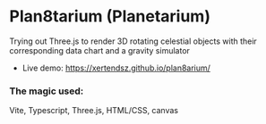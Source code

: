 # Plan8tarium (Planetarium)
Trying out Three.js to render 3D rotating celestial objects with their corresponding data chart and a gravity simulator<br>
- Live demo: https://xertendsz.github.io/plan8arium/
### The magic used: 
Vite, Typescript, Three.js, HTML/CSS, canvas
